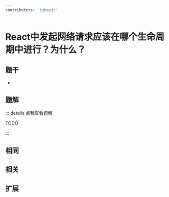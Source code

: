 ```yaml
---
contributors: 'isboyjc'
---
```


# React中发起网络请求应该在哪个生命周期中进行？为什么？

## 题干

- 



## 题解

::: details 点我查看题解

  TODO

:::



## 相同


## 相关


## 扩展

